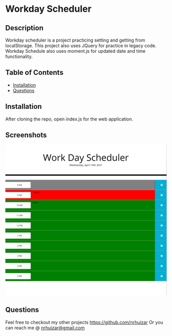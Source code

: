 # Workday Scheduler

## Description

Workday scheduler is a project practicing setting and getting from localStorage.  This project also uses JQuery for practice in legacy code.  Workday Schedule also uses moment.js for updated date and time functionality.

## Table of Contents
* [Installation](#installation)
* [Questions](#questions)


## Installation

After cloning the repo, open index.js for the web application.

## Screenshots
![Screenshot](./assets/images/Screenshot.png)

## Questions  

Feel free to checkout my other projects https://github.com/nrhuizar
Or you can reach me @ nrhuizar@gmail.com